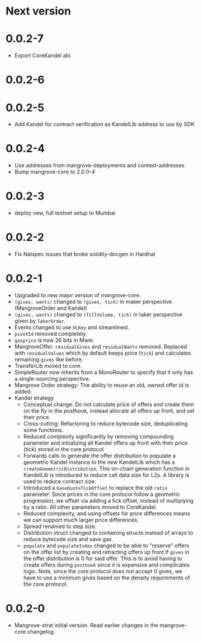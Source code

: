 # Next version

# 0.0.2-7

- Export CoreKandel abi

# 0.0.2-6

# 0.0.2-5

- Add Kandel for contract verification as KandelLib address to use by SDK

# 0.0.2-4

- Use addresses from mangrove-deployments and context-addresses
- Bump mangrove-core to 2.0.0-4

# 0.0.2-3

- deploy new, full testnet setup to Mumbai

# 0.0.2-2

- Fix Natspec issues that broke solidity-docgen in Hardhat

# 0.0.2-1

- Upgraded to new major version of mangrove-core.
- `(gives, wants)` changed to `(gives, tick)` in maker perspective (MangroveOrder and Kandel)
- `(gives, wants)` changed to `(fillVolume, tick)` in taker perspective given by `TakerOrder`.
- Events changed to use `OLKey` and streamlined.
- `pivotId` removed completely.
- `gasprice` is now 26 bits in Mwei.
- MangroveOffer: `residualGives` and `residualWants` removed. Replaced with `residualValues` which by default keeps price (`tick`) and calculates remaining `gives` like before.
- TransferLib moved to core.
- SimpleRouter now inherits from a MonoRouter to specify that it only has a single-sourcing perspective.
- Mangrove Order strategy: The ability to reuse an old, owned offer id is added.
- Kandel strategy
  - Conceptual change: Do not calculate price of offers and create them on the fly in the posthook, instead allocate all offers up front, and set their price.
  - Cross-cutting: Refactoring to reduce bytecode size, deduplicating some functions.
  - Reduced complexity significantly by removing compounding parameter and initializing all Kandel offers up front with their price (tick) stored in the core protocol
  - Forwards calls to generate the offer distribution to populate a geometric Kandel instance to the new KandelLib which has a `createGeometricDistribution`. This on-chain generation function in KandelLib is introduced to reduce call data size for L2s. A library is used to reduce contract size.
  - Introduced a `baseQuoteTickOffset` to replace the old `ratio` parameter. Since prices in the core protocol follow a geometric progression, we offset via adding a tick offset, instead of multiplying by a ratio. All other parameters moved to CoreKandel.
  - Reduced complexity, and using offsets for price differences means we can support much larger price differences.
  - Spread renamed to step size.
  - Distribution struct changed to containing structs instead of arrays to reduce bytecode size and save gas.
  - `populate` and `populateIndex` changed to be able to "reserve" offers on the offer list by creating and retracting offers up front if `gives` in the offer distribution is 0 for said offer. This is to avoid having to create offers during `posthook` since it is expensive and complicates logic. Note, since the core protocol does not accept 0 gives, we have to use a minimum gives based on the density requirements of the core protocol.

# 0.0.2-0

- Mangrove-strat initial version. Read earlier changes in the mangrove-core changelog.
